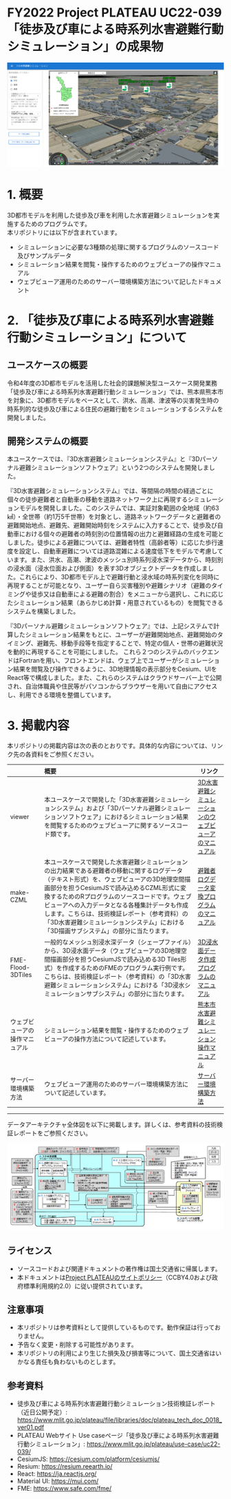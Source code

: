 # FY2022 Project PLATEAU UC22-039「徒歩及び車による時系列水害避難行動シミュレーション」の成果物

![シミュレーションの描画例](images/Simulation_Scene.png)

# 1. 概要

3D都市モデルを利⽤した徒歩及び車を利用した水害避難シミュレーションを実施するためのプログラムです。  
本リポジトリには以下が含まれています。
- シミュレーションに必要な3種類の処理に関するプログラムのソースコード及びサンプルデータ
- シミュレーション結果を閲覧・操作するためのウェブビューアの操作マニュアル
- ウェブビューア運用のためのサーバー環境構築方法について記したドキュメント


# 2. 「徒歩及び車による時系列水害避難行動シミュレーション」について

## ユースケースの概要

令和4年度の3D都市モデルを活用した社会的課題解決型ユースケース開発業務「徒歩及び車による時系列水害避難行動シミュレーション」では、熊本県熊本市を対象に、3D都市モデルをベースとして、洪水、高潮、津波等の災害発生時の時系列的な徒歩及び車による住民の避難行動をシミュレーションするシステムを開発しました。  

## 開発システムの概要

本ユースケースでは、『3D水害避難シミュレーションシステム』と『3Dパーソナル避難シミュレーションソフトウェア』という2つのシステムを開発しました。

『3D水害避難シミュレーションシステム』では、等間隔の時間の経過ごとに個々の徒歩避難者と自動車の移動を道路ネットワーク上に再現するシミュレーションモデルを開発しました。このシステムでは、実証対象範囲の全地域（約63㎢）・全世帯（約1万5千世帯）を対象とし、道路ネットワークデータと避難者の避難開始地点、避難先、避難開始時刻をシステムに入力することで、徒歩及び自動車における個々の避難者の時刻別の位置情報の出力と避難経路の生成を可能としました。徒歩による避難については、避難者特性（高齢者等）に応じた歩行速度を設定し、自動車避難については道路混雑による速度低下をモデルで考慮しています。また、洪水、高潮、津波のメッシュ別時系列浸水深データから、時刻別の浸水面（浸水位面および側面）を表す3Dオブジェクトデータを作成しました。これらにより、3D都市モデル上で避難行動と浸水域の時系列変化を同時に再現することが可能となり、ユーザー自ら災害種別や避難シナリオ（避難のタイミングや徒歩又は自動車による避難の割合）をメニューから選択し、これに応じたシミュレーション結果（あらかじめ計算・用意されているもの）を閲覧できるシステムを構築しました。

『3Dパーソナル避難シミュレーションソフトウェア』では、上記システムで計算したシミュレーション結果をもとに、ユーザーが避難開始地点、避難開始のタイミング、避難先、移動手段等を指定することで、特定の個人・世帯の避難状況を動的に再現することを可能にしました。 これら２つのシステムのバックエンドはFortranを用い、フロントエンドは、ウェブ上でユーザーがシミュレーション結果を閲覧及び操作できるように、3D地理情報の表示部分をCesium、UIをReact等で構成しました。また、これらのシステムはクラウドサーバー上で公開され、自治体職員や住民等がパソコンからブラウザーを用いて自由にアクセスし、利用できる環境を整備しています。

# 3. 掲載内容

本リポジトリの掲載内容は次の表のとおりです。具体的な内容については、リンク先の各資料をご参照ください。

|                                | 概要                                                                                                                                                                                                                                                                                                                                                                                                                      | リンク                                                                                                     |
|:-------------------------------|:--------------------------------------------------------------------------------------------------------------------------------------------------------------------------------------------------------------------------------------------------------------------------------------------------------------------------------------------------------------------------------------------------------------------------|----------------------------------------------------------------------------------------------------------------|
| viewer                         | 本ユースケースで開発した「3D水害避難シミュレーションシステム」および「3Dパーソナル避難シミュレーションソフトウェア」におけるシミュレーション結果を閲覧するためのウェブビューアに関するソースコード類です。                                                                                                                                                                                                                                      | [3D水害避難シミュレーションのウェブビューアのマニュアル](/viewer/Manual_for_Web_Viewer_System.md)              |
| make-CZML                      | 本ユースケースで開発した水害避難シミュレーションの出力結果である避難者の移動に関するログデータ（テキスト形式）を、ウェブビューアの3D地理空間描画部分を担うCesiumJSで読み込めるCZML形式に変換するためのRプログラムのソースコードです。ウェブビューアへの入力データとなる各種集計データも作成します。こちらは、技術検証レポート（参考資料）の「3D水害避難シミュレーションシステム」における「3D描画サブシステム」の部分に当たります。 | [避難者ログデータ変換プログラムのマニュアル](/make-CZML/Manual_for_Converter_Evacuees_Log_to_CZML.md)          |
| FME-Flood-3DTiles              | 一般的なメッシュ別浸水深データ（シェープファイル）から、3D浸水面データ（ウェブビューアの3D地理空間描画部分を担うCesiumJSで読み込める3D Tiles形式）を作成するためのFMEのプログラム実行例です。こちらは、技術検証レポート（参考資料）の「3D水害避難シミュレーションシステム」における「3D浸水シミュレーションサブシステム」の部分に当たります。                                                                                       | [3D浸水面データ作成プログラムのマニュアル](/FME-Flood-3DTiles/Manual_for_Converter_Flood_Meshes_to_3DTiles.md) |
| ウェブビューアの操作マニュアル | シミュレーション結果を閲覧・操作するためのウェブビューアの操作方法について記述しています。                                                                                                                                                                                                                                                                                                                                | [熊本市水害避難シミュレーション操作マニュアル](./User's_Manual_for_Web_Viewer.pdf)                            |
| サーバー環境構築方法           | ウェブビューア運用のためのサーバー環境構築方法について記述しています。                                                                                                                                                                                                                                                                                                                                                      | [サーバー環境構築方法](./Server_Setting_Method.pdf)                                                         |

***

データアーキテクチャ全体図を以下に掲載します。詳しくは、参考資料の技術検証レポートをご参照ください。

![データアーキテクチャ全体図](images/Data_Architecture.png)

## ライセンス

-   ソースコードおよび関連ドキュメントの著作権は国土交通省に帰属します。
-   本ドキュメントは[Project PLATEAUのサイトポリシー](https://www.mlit.go.jp/plateau/site-policy/)（CCBY4.0および政府標準利用規約2.0）に従い提供されています。

## 注意事項

-   本リポジトリは参考資料として提供しているものです。動作保証は行っておりません。
-   予告なく変更・削除する可能性があります。
-   本リポジトリの利用により生じた損失及び損害等について、国土交通省はいかなる責任も負わないものとします。

## 参考資料

-   徒歩及び車による時系列水害避難行動シミュレーション技術検証レポート（近日公開予定）: <https://www.mlit.go.jp/plateau/file/libraries/doc/plateau_tech_doc_0018_ver01.pdf>
-   PLATEAU Webサイト Use caseページ「徒歩及び車による時系列水害避難行動シミュレーション」: <https://www.mlit.go.jp/plateau/use-case/uc22-039/>
-   CesiumJS: <https://cesium.com/platform/cesiumjs/>
-   Resium: <https://resium.reearth.io/>
-   React: <https://ja.reactjs.org/>
-   Material UI: <https://mui.com/>
-   FME: <https://www.safe.com/fme/>
